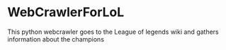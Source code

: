 # WebCrawlerForLoL
This python webcrawler goes to the League of legends wiki and gathers information about the champions 
